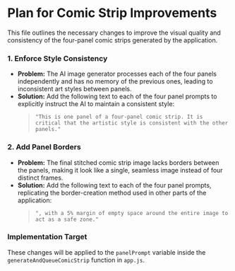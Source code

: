 # Plan for Comic Strip Improvements

This file outlines the necessary changes to improve the visual quality and consistency of the four-panel comic strips generated by the application.

### 1. Enforce Style Consistency

*   **Problem:** The AI image generator processes each of the four panels independently and has no memory of the previous ones, leading to inconsistent art styles between panels.
*   **Solution:** Add the following text to each of the four panel prompts to explicitly instruct the AI to maintain a consistent style:
    > `"This is one panel of a four-panel comic strip. It is critical that the artistic style is consistent with the other panels."`

### 2. Add Panel Borders

*   **Problem:** The final stitched comic strip image lacks borders between the panels, making it look like a single, seamless image instead of four distinct frames.
*   **Solution:** Add the following text to each of the four panel prompts, replicating the border-creation method used in other parts of the application:
    > `", with a 5% margin of empty space around the entire image to act as a safe zone."`

### Implementation Target

These changes will be applied to the `panelPrompt` variable inside the `generateAndQueueComicStrip` function in `app.js`.
